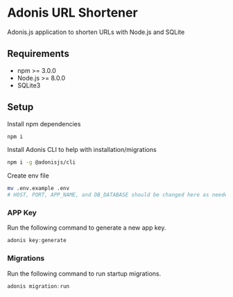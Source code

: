 # Adonis URL Shortener

Adonis.js application to shorten URLs with Node.js and SQLite

## Requirements

- npm >= 3.0.0
- Node.js >= 8.0.0
- SQLite3

## Setup

Install npm dependencies

```bash
npm i
```

Install Adonis CLI to help with installation/migrations

```bash
npm i -g @adonisjs/cli
```

Create env file

```bash
mv .env.example .env
# HOST, PORT, APP_NAME, and DB_DATABASE should be changed here as needed
```

### APP Key

Run the following command to generate a new app key.

```js
adonis key:generate
```

### Migrations

Run the following command to run startup migrations.

```js
adonis migration:run
```
